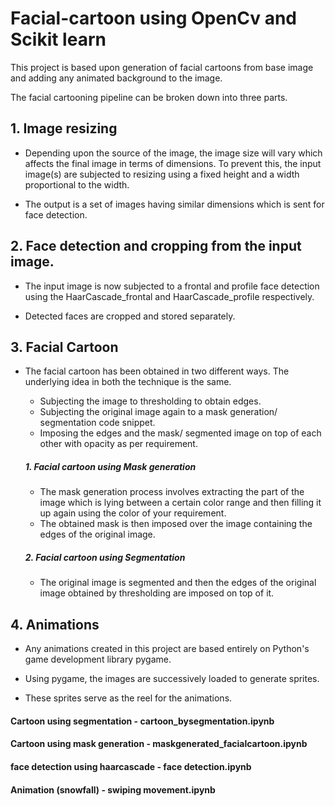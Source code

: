 # Facial-cartoon using OpenCv and Scikit learn

This project is based upon generation of facial cartoons from base image and adding any animated background to the image.

The facial cartooning pipeline can be broken down into three parts.

## 1. Image resizing

* Depending upon the source of the image, the image size will vary which affects the final image in terms of dimensions. To prevent this, the input image(s) are subjected to resizing using a fixed height and a width proportional to the width.

* The output is a set of images having similar dimensions which is sent for face detection.

## 2. Face detection and cropping from the input image.

* The input image is now subjected to a frontal and profile face detection using the HaarCascade_frontal and HaarCascade_profile respectively.

* Detected faces are cropped and stored separately.

## 3. Facial Cartoon

* The facial cartoon has been obtained in two different ways. The underlying idea in both the technique is the same.
  
  * Subjecting the image to thresholding to obtain edges.
  * Subjecting the original image again to a mask generation/ segmentation code snippet.
  * Imposing the edges and the mask/ segmented image on top of each other with opacity as per requirement.
  
  ##### 1. Facial cartoon using Mask generation
    - The mask generation process involves extracting the part of the image which is lying between a certain color range and then   filling it up again using the color of your requirement.
    - The obtained mask is then imposed over the image containing the edges of the original image.
    
  ##### 2. Facial cartoon using Segmentation
    - The original image is segmented and then the edges of the original image obtained by thresholding are imposed on top of it.
    
## 4. Animations

* Any animations created in this project are based entirely on Python's game development library pygame.

* Using pygame, the images are successively loaded to generate sprites.

* These sprites serve as the reel for the animations.



#### Cartoon using segmentation - cartoon_bysegmentation.ipynb

#### Cartoon using mask generation - maskgenerated_facialcartoon.ipynb

#### face detection using haarcascade - face detection.ipynb

#### Animation (snowfall) - swiping movement.ipynb
